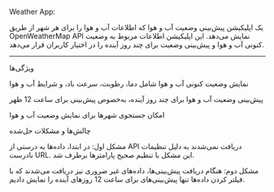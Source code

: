Weather App:

یک اپلیکیشن پیش‌بینی وضعیت آب و هوا که اطلاعات آب و هوا را برای هر شهر از طریق OpenWeatherMap API نمایش می‌دهد. این اپلیکیشن اطلاعات مربوط به وضعیت کنونی آب و هوا و پیش‌بینی وضعیت برای چند روز آینده را در اختیار کاربران قرار می‌دهد.


---

ویژگی‌ها

نمایش وضعیت کنونی آب و هوا شامل دما، رطوبت، سرعت باد، و شرایط آب و هوا

پیش‌بینی وضعیت آب و هوا برای چند روز آینده، به‌خصوص پیش‌بینی برای ساعت 12 ظهر

امکان جستجوی شهرها برای نمایش وضعیت آب و هوا

چالش‌ها و مشکلات حل‌شده

مشکل اول: در ابتدا، داده‌ها به درستی از API دریافت نمی‌شدند به دلیل تنظیمات نادرست URL. این مشکل با تنظیم صحیح پارامترها برطرف شد.

مشکل دوم: هنگام دریافت پیش‌بینی‌ها، داده‌های غیر ضروری نیز دریافت می‌شدند که با فیلتر کردن داده‌ها تنها پیش‌بینی‌های برای ساعت 12 روزهای آینده را نمایش دادیم.

